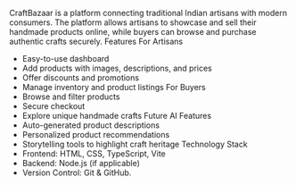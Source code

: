 CraftBazaar is a platform connecting traditional Indian artisans with modern consumers. The platform allows artisans to showcase and sell their handmade products online, while buyers can browse and purchase authentic crafts securely.
Features
For Artisans
- Easy-to-use dashboard
- Add products with images, descriptions, and prices
- Offer discounts and promotions
- Manage inventory and product listings
For Buyers
- Browse and filter products
- Secure checkout
- Explore unique handmade crafts
Future AI Features
- Auto-generated product descriptions
- Personalized product recommendations
- Storytelling tools to highlight craft heritage
Technology Stack
- Frontend: HTML, CSS, TypeScript, Vite
- Backend: Node.js (if applicable)
- Version Control: Git & GitHub.
